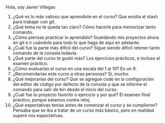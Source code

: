 Hola, soy Javier Villegas
1. ¿Qué es lo más valioso que aprendiste en el curso?
Que existía el stash para trabajar con git.
2. ¿Qué tema no te queda tan claro?
Cómo hacerle para memorizar tanto comando.
3. ¿Cómo piensas practicar lo aprendido?
Guardando mis proyectos ahora en git e ir usándolo para todo lo que haga de aquí en adelante.
4. ¿Cuál fue la parte más difícil del curso?
Sigue siendo difícil retener tanto comando de la consola todavía.
5. ¿Qué parte del curso te gustó más?
Los ejercicios prácticos, e incluso el examen práctico.
6. ¿Cómo evaluarías el curso en una escala del 1 al 10?
En un 9.
7. ¿Recomendarías este curso a otras personas?
Sí, mucho.
8. ¿Qué mejorarías del curso?
Que se agregue code en la configuración del editor de código por defecto de la consola y que se informe el comando para salir de bin desde el inicio del curso.
9. ¿Cuál fue tu proyecto favorito o ejercicio y por qué?
El examen final práctico, porque estamos contra reloj.
10. ¿Qué expectativas tenías antes de comenzar el curso y se cumplieron?
Pensaba que se iba a tratar de un curso más básico, pero en realidad superó mis espectativas.
